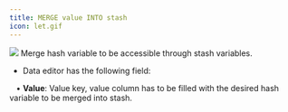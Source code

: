 ```yaml
---
title: MERGE value INTO stash
icon: let.gif
---
```


<img src="/static/images/icons/let.gif" /> Merge hash variable to be accessible through stash variables. 

* Data editor has the following field: <br />

&nbsp; &nbsp;• **Value**: Value key, value column has to be filled with the desired hash variable to be merged into stash.

